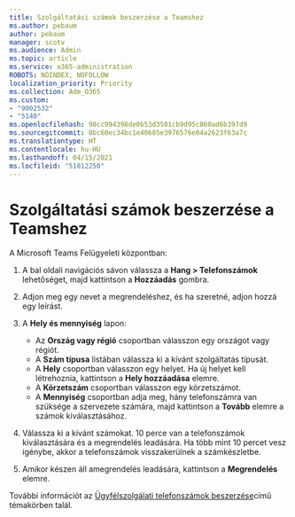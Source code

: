 ```yaml
---
title: Szolgáltatási számok beszerzése a Teamshez
ms.author: pebaum
author: pebaum
manager: scotv
ms.audience: Admin
ms.topic: article
ms.service: o365-administration
ROBOTS: NOINDEX, NOFOLLOW
localization_priority: Priority
ms.collection: Adm_O365
ms.custom:
- "9002532"
- "5140"
ms.openlocfilehash: 90cc994398de0b53d3501cb9d95c860ad6b397d9
ms.sourcegitcommit: 8bc60ec34bc1e40685e3976576e04a2623f63a7c
ms.translationtype: HT
ms.contentlocale: hu-HU
ms.lasthandoff: 04/15/2021
ms.locfileid: "51812250"
---
```

# <a name="get-new-service-numbers-for-teams"></a>Szolgáltatási számok beszerzése a Teamshez

A Microsoft Teams Felügyeleti központban:

1. A bal oldali navigációs sávon válassza a **Hang > Telefonszámok** lehetőséget, majd kattintson a **Hozzáadás** gombra.
2. Adjon meg egy nevet a megrendeléshez, és ha szeretné, adjon hozzá egy leírást.
3. A **Hely és mennyiség** lapon:

    - Az **Ország vagy régió** csoportban válasszon egy országot vagy régiót.
    - A **Szám típusa** listában válassza ki a kívánt szolgáltatás típusát.
    - A **Hely** csoportban válasszon egy helyet. Ha új helyet kell létrehoznia, kattintson a **Hely hozzáadása** elemre.
    - A **Körzetszám** csoportban válasszon egy körzetszámot.
    - A **Mennyiség** csoportban adja meg, hány telefonszámra van szüksége a szervezete számára, majd kattintson a **Tovább** elemre a számok kiválasztásához.
    
4. Válassza ki a kívánt számokat. 10 perce van a telefonszámok kiválasztására és a megrendelés leadására. Ha több mint 10 percet vesz igénybe, akkor a telefonszámok visszakerülnek a számkészletbe.
5. Amikor készen áll amegrendelés leadására, kattintson a **Megrendelés** elemre.

További információt az [Ügyfélszolgálati telefonszámok beszerzése](https://docs.microsoft.com/microsoftteams/getting-service-phone-numbers)című témakörben talál.
